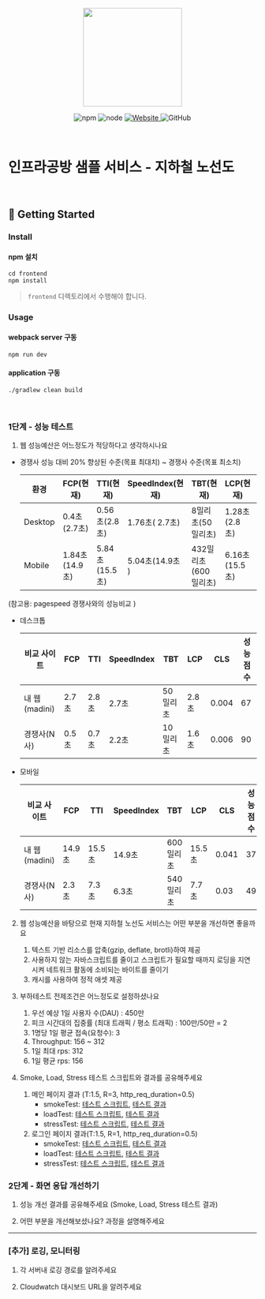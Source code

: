 <p align="center">
    <img width="200px;" src="https://raw.githubusercontent.com/woowacourse/atdd-subway-admin-frontend/master/images/main_logo.png"/>
</p>
<p align="center">
  <img alt="npm" src="https://img.shields.io/badge/npm-%3E%3D%205.5.0-blue">
  <img alt="node" src="https://img.shields.io/badge/node-%3E%3D%209.3.0-blue">
  <a href="https://edu.nextstep.camp/c/R89PYi5H" alt="nextstep atdd">
    <img alt="Website" src="https://img.shields.io/website?url=https%3A%2F%2Fedu.nextstep.camp%2Fc%2FR89PYi5H">
  </a>
  <img alt="GitHub" src="https://img.shields.io/github/license/next-step/atdd-subway-service">
</p>

<br>

# 인프라공방 샘플 서비스 - 지하철 노선도

<br>

## 🚀 Getting Started

### Install
#### npm 설치
```
cd frontend
npm install
```
> `frontend` 디렉토리에서 수행해야 합니다.

### Usage
#### webpack server 구동
```
npm run dev
```
#### application 구동
```
./gradlew clean build
```
<br>


### 1단계 - 성능 테스트
1. 웹 성능예산은 어느정도가 적당하다고 생각하시나요
- 경쟁사 성능 대비 20% 향상된 수준(목표 최대치) ~ 경쟁사 수준(목표 최소치)

  | 환경     | FCP(현재) | TTI(현재)    | SpeedIndex(현재) | TBT(현재)        | LCP(현재)      | CLS(현재)      |
    |---------|------------|----------------|----------------|--------------|--------------|--------------|
  | Desktop | 0.4초(2.7초) | 0.56초(2.8초) | 1.76초( 2.7초)   | 8밀리초(50밀리초)    | 1.28초(2.8초)  | 좋음 (0.004)   |
  | Mobile  | 1.84초(14.9초) | 5.84초(15.5초) | 5.04초(14.9초 )  | 432밀리초(600밀리초) | 6.16초(15.5초) | 0.024(0.041) |


(참고용: pagespeed 경쟁사와의 성능비교 )
- 데스크톱

  | 비교 사이트    | FCP  | TTI  | SpeedIndex | TBT   | LCP  | CLS   | 성능점수 |
     |-----------|------|------|------|-------|------|------|------|
  | 내 웹(madini) | 2.7초 | 2.8초 | 2.7초 | 50밀리초 | 2.8초 | 0.004 | 67   |
  | 경쟁사(N사)   | 0.5초 | 0.7초 | 2.2초 | 10밀리초 | 1.6초 | 0.006 | 90   |

- 모바일

  | 비교 사이트    | FCP   | TTI   | SpeedIndex | TBT    | LCP   | CLS   | 성능점수 |
     |-----------|-------|-------|------------|--------|-------|------|-----|
  | 내 웹(madini) | 14.9초 | 15.5초 | 14.9초      | 600밀리초 | 15.5초 | 0.041 | 37   |
  | 경쟁사(N사)   | 2.3초  | 7.3초  | 6.3초       | 540밀리초 | 7.7초  | 0.03  | 49   |


2. 웹 성능예산을 바탕으로 현재 지하철 노선도 서비스는 어떤 부분을 개선하면 좋을까요
    1. 텍스트 기반 리소스를 압축(gzip, deflate, brotli)하여 제공
    2. 사용하지 않는 자바스크립트를 줄이고 스크립트가 필요할 때까지 로딩을 지연시켜 네트워크 활동에 소비되는 바이트를 줄이기
    3. 캐시를 사용하여 정적 애셋 제공

3. 부하테스트 전제조건은 어느정도로 설정하셨나요
    1. 우선 예상 1일 사용자 수(DAU) : 450만
    2. 피크 시간대의 집중률 (최대 트래픽 / 평소 트래픽) : 100만/50만 = 2
    3. 1명당 1일 평균 접속(요청수): 3
    4. Throughput: 156 ~ 312
    5. 1일 최대 rps: 312
    6. 1일 평균 rps: 156


4. Smoke, Load, Stress 테스트 스크립트와 결과를 공유해주세요
    1. 메인 페이지 결과 (T:1.5, R=3, http_req_duration=0.5)
        - smokeTest: [테스트 스크립트](/src/test/java/perfomance/mainSmokeTest.js), [테스트 결과](/src/test/java/performance/images/mainSmokeTest.png)
        - loadTest: [테스트 스크립트](/src/test/java/perfomance/mainLoadTest.js), [테스트 결과](/src/test/java/performance/images/mainLoadTest.png)
        - stressTest: [테스트 스크립트](/src/test/java/perfomance/mainStressTest.js), [테스트 결과](/src/test/java/performance/images/mainStressTest.png)
    2. 로그인 페이지 결과(T:1.5, R=1, http_req_duration=0.5)
        - smokeTest: [테스트 스크립트](/src/test/java/perfomance/loginSmokeTest.js), [테스트 결과](/src/test/java/performance/images/loginSmokeTest.png)
        - loadTest: [테스트 스크립트](/src/test/java/perfomance/loginLoadTest.js), [테스트 결과](/src/test/java/performance/images/loginLoadTest.png)
        - stressTest: [테스트 스크립트](/src/test/java/perfomance/loginStressTest.js), [테스트 결과](/src/test/java/performance/images/loginStressTest.png)

### 2단계 - 화면 응답 개선하기
1. 성능 개선 결과를 공유해주세요 (Smoke, Load, Stress 테스트 결과)

2. 어떤 부분을 개선해보셨나요? 과정을 설명해주세요

---

### [추가] 로깅, 모니터링
1. 각 서버내 로깅 경로를 알려주세요

2. Cloudwatch 대시보드 URL을 알려주세요
